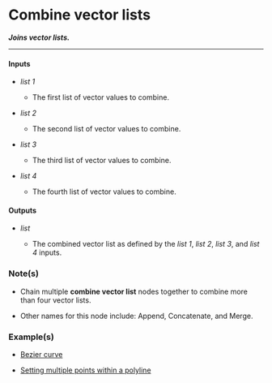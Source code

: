 # Combine vector lists

**_Joins vector lists._**

---


#### Inputs

* _list 1_

  * The first list of vector values to combine.

* _list 2_

  * The second list of vector values to combine.

* _list 3_

  * The third list of vector values to combine.

* _list 4_

  * The fourth list of vector values to combine.


#### Outputs

* _list_

  * The combined vector list as defined by the _list 1_, _list 2_, _list 3_, and _list 4_ inputs.


### Note(s)

* Chain multiple **combine vector list** nodes together to combine more than four vector lists.

* Other names for this node include: Append, Concatenate, and Merge.


### Example(s)

* <a href="https://creator.trimble.com/graph?assetURI=whp:fcc63271-09bc-48c8-b02b-4d388ee5e3f6&version=latest" target="_blank">Bezier curve</a>

* <a href="https://creator.trimble.com/graph?assetURI=whp:839b72cf-42b2-4847-9ccd-7791be6f352b&version=latest" target="_blank">Setting multiple points within a polyline</a>